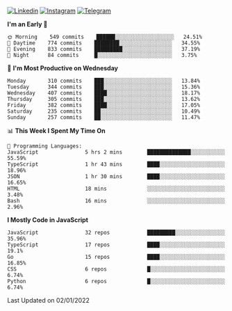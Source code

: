 [![Linkedin](https://img.shields.io/badge/-Archie-blue?style=flat-square&labelColor=gray&logo=Linkedin&logoColor=white&link=https://www.linkedin.com/in/archisdi)](https://www.linkedin.com/in/archisdi)
[![Instagram](https://img.shields.io/badge/-@archisdi-orange?style=flat-square&labelColor=gray&logo=Instagram&logoColor=white&link=https://www.instagram.com/archisdi)](https://www.instagram.com/archisdi)
[![Telegram](https://img.shields.io/badge/-aai-informational?style=flat-square&labelColor=gray&logo=telegram&logoColor=white&link=https://t.me/archisdi)](https://t.me/archisdi)

<!--START_SECTION:waka-->
**I'm an Early 🐤** 

```text
🌞 Morning    549 commits    ██████░░░░░░░░░░░░░░░░░░░   24.51% 
🌆 Daytime    774 commits    ████████░░░░░░░░░░░░░░░░░   34.55% 
🌃 Evening    833 commits    █████████░░░░░░░░░░░░░░░░   37.19% 
🌙 Night      84 commits     █░░░░░░░░░░░░░░░░░░░░░░░░   3.75%

```
📅 **I'm Most Productive on Wednesday** 

```text
Monday       310 commits    ███░░░░░░░░░░░░░░░░░░░░░░   13.84% 
Tuesday      344 commits    ███░░░░░░░░░░░░░░░░░░░░░░   15.36% 
Wednesday    407 commits    ████░░░░░░░░░░░░░░░░░░░░░   18.17% 
Thursday     305 commits    ███░░░░░░░░░░░░░░░░░░░░░░   13.62% 
Friday       382 commits    ████░░░░░░░░░░░░░░░░░░░░░   17.05% 
Saturday     235 commits    ██░░░░░░░░░░░░░░░░░░░░░░░   10.49% 
Sunday       257 commits    ██░░░░░░░░░░░░░░░░░░░░░░░   11.47%

```


📊 **This Week I Spent My Time On** 

```text
💬 Programming Languages: 
JavaScript               5 hrs 2 mins        ██████████████░░░░░░░░░░░   55.59% 
TypeScript               1 hr 43 mins        ████░░░░░░░░░░░░░░░░░░░░░   18.96% 
JSON                     1 hr 30 mins        ████░░░░░░░░░░░░░░░░░░░░░   16.65% 
HTML                     18 mins             ░░░░░░░░░░░░░░░░░░░░░░░░░   3.48% 
Bash                     16 mins             ░░░░░░░░░░░░░░░░░░░░░░░░░   2.96%

```

**I Mostly Code in JavaScript** 

```text
JavaScript               32 repos            █████████░░░░░░░░░░░░░░░░   35.96% 
TypeScript               17 repos            ████░░░░░░░░░░░░░░░░░░░░░   19.1% 
Go                       15 repos            ████░░░░░░░░░░░░░░░░░░░░░   16.85% 
CSS                      6 repos             █░░░░░░░░░░░░░░░░░░░░░░░░   6.74% 
Python                   6 repos             █░░░░░░░░░░░░░░░░░░░░░░░░   6.74%

```



 Last Updated on 02/01/2022
<!--END_SECTION:waka-->